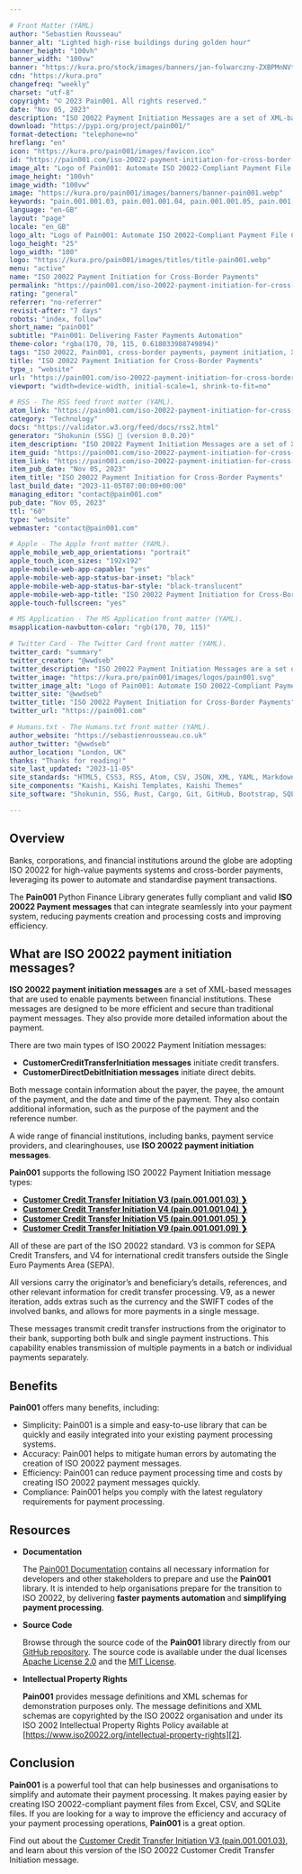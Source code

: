 ```yaml
---

# Front Matter (YAML)
author: "Sebastien Rousseau"
banner_alt: "Lighted high-rise buildings during golden hour"
banner_height: "100vh"
banner_width: "100vw"
banner: "https://kura.pro/stock/images/banners/jan-folwarczny-ZXBPMnNVtlE.webp"
cdn: "https://kura.pro"
changefreq: "weekly"
charset: "utf-8"
copyright: "© 2023 Pain001. All rights reserved."
date: "Nov 05, 2023"
description: "ISO 20022 Payment Initiation Messages are a set of XML-based messages enabling fast, efficient, transparent cross-border payments between financial institutions"
download: "https://pypi.org/project/pain001/"
format-detection: "telephone=no"
hreflang: "en"
icon: "https://kura.pro/pain001/images/favicon.ico"
id: "https://pain001.com/iso-20022-payment-initiation-for-cross-border-payments/index.html"
image_alt: "Logo of Pain001: Automate ISO 20022-Compliant Payment File Creation"
image_height: "100vh"
image_width: "100vw"
image: "https://kura.pro/pain001/images/banners/banner-pain001.webp"
keywords: "pain.001.001.03, pain.001.001.04, pain.001.001.05, pain.001.001.09, ISO 20022 message format, SEPA Credit Transfers, international credit transfers, Customer Credit Transfer Initiation, Python library, payment processing automation"
language: "en-GB"
layout: "page"
locale: "en_GB"
logo_alt: "Logo of Pain001: Automate ISO 20022-Compliant Payment File Creation"
logo_height: "25"
logo_width: "100"
logo: "https://kura.pro/pain001/images/titles/title-pain001.webp"
menu: "active"
name: "ISO 20022 Payment Initiation for Cross-Border Payments"
permalink: "https://pain001.com/iso-20022-payment-initiation-for-cross-border-payments/index.html"
rating: "general"
referrer: "no-referrer"
revisit-after: "7 days"
robots: "index, follow"
short_name: "pain001"
subtitle: "Pain001: Delivering Faster Payments Automation"
theme-color: "rgba(170, 70, 115, 0.618033988749894)"
tags: "ISO 20022, Pain001, cross-border payments, payment initiation, XML, messages, financial institutions, efficiency, security, automation, compliance"
title: "ISO 20022 Payment Initiation for Cross-Border Payments"
type_: "website"
url: "https://pain001.com/iso-20022-payment-initiation-for-cross-border-payments/index.html"
viewport: "width=device-width, initial-scale=1, shrink-to-fit=no"

# RSS - The RSS feed front matter (YAML).
atom_link: "https://pain001.com/iso-20022-payment-initiation-for-cross-border-payments/rss.xml"
category: "Technology"
docs: "https://validator.w3.org/feed/docs/rss2.html"
generator: "Shokunin (SSG) 🦀 (version 0.0.20)"
item_description: "ISO 20022 Payment Initiation Messages are a set of XML-based messages enabling fast, efficient, transparent cross-border payments between financial institutions"
item_guid: "https://pain001.com/iso-20022-payment-initiation-for-cross-border-payments/rss.xml"
item_link: "https://pain001.com/iso-20022-payment-initiation-for-cross-border-payments/rss.xml"
item_pub_date: "Nov 05, 2023"
item_title: "ISO 20022 Payment Initiation for Cross-Border Payments"
last_build_date: "2023-11-05T07:00:00+00:00"
managing_editor: "contact@pain001.com"
pub_date: "Nov 05, 2023"
ttl: "60"
type: "website"
webmaster: "contact@pain001.com"

# Apple - The Apple front matter (YAML).
apple_mobile_web_app_orientations: "portrait"
apple_touch_icon_sizes: "192x192"
apple-mobile-web-app-capable: "yes"
apple-mobile-web-app-status-bar-inset: "black"
apple-mobile-web-app-status-bar-style: "black-translucent"
apple-mobile-web-app-title: "ISO 20022 Payment Initiation for Cross-Border Payments"
apple-touch-fullscreen: "yes"

# MS Application - The MS Application front matter (YAML).
msapplication-navbutton-color: "rgb(170, 70, 115)"

# Twitter Card - The Twitter Card front matter (YAML).
twitter_card: "summary"
twitter_creator: "@wwdseb"
twitter_description: "ISO 20022 Payment Initiation Messages are a set of XML-based messages enabling fast, efficient, transparent cross-border payments between financial institutions"
twitter_image: "https://kura.pro/pain001/images/logos/pain001.svg"
twitter_image_alt: "Logo of Pain001: Automate ISO 20022-Compliant Payment File Creation"
twitter_site: "@wwdseb"
twitter_title: "ISO 20022 Payment Initiation for Cross-Border Payments"
twitter_url: "https://pain001.com"

# Humans.txt - The Humans.txt front matter (YAML).
author_website: "https://sebastienrousseau.co.uk"
author_twitter: "@wwdseb"
author_location: "London, UK"
thanks: "Thanks for reading!"
site_last_updated: "2023-11-05"
site_standards: "HTML5, CSS3, RSS, Atom, CSV, JSON, XML, YAML, Markdown, TOML, SQLite"
site_components: "Kaishi, Kaishi Templates, Kaishi Themes"
site_software: "Shokunin, SSG, Rust, Cargo, Git, GitHub, Bootstrap, SQLite, VS Code"

---
```


## Overview

Banks, corporations, and financial institutions around the globe are adopting
ISO 20022 for high-value payments systems and cross-border payments, leveraging
its power to automate and standardise payment transactions.

The **Pain001** Python Finance Library generates fully compliant and valid
**ISO 20022 Payment messages** that can integrate seamlessly into your payment
system, reducing payments creation and processing costs and improving
efficiency.

<!-- markdownlint-disable MD033 MD041 -->

<div class="row g-0">
  <div
    aria-hidden="false"
    class="fade-in col-lg-6 order-lg-1 text-white"
    data-has-animated="true"
    data-show-type="fade-in"
    style="
      background-size: inherit;
      background: url(
        'https://kura.pro/stock/images/banners/christopher-burns-Kj2SaNHG-hg.webp'
      ) no-repeat;
    ">
  </div>
  <div class="col-lg-6 order-lg-1 text-left">
    <div class="container-fluid px-5 py-5">

<!-- markdownlint-enable MD033 MD041 -->

## What are ISO 20022 payment initiation messages?

**ISO 20022 payment initiation messages** are a set of XML-based messages that
are used to enable payments between financial institutions. These messages are
designed to be more efficient and secure than traditional payment messages.
They also provide more detailed information about the payment.

There are two main types of ISO 20022 Payment Initiation messages:

- **CustomerCreditTransferInitiation messages** initiate credit transfers.
- **CustomerDirectDebitInitiation messages** initiate direct debits.

Both message contain information about the payer, the payee, the amount of the
payment, and the date and time of the payment. They also contain additional
information, such as the purpose of the payment and the reference number.

A wide range of financial institutions, including banks, payment service
providers, and clearinghouses, use **ISO 20022 payment initiation messages**.

**Pain001** supports the following ISO 20022 Payment Initiation message types:

- **[Customer Credit Transfer Initiation V3 (pain.001.001.03) ❯][3]**
- **[Customer Credit Transfer Initiation V4 (pain.001.001.04) ❯][4]**
- **[Customer Credit Transfer Initiation V5 (pain.001.001.05) ❯][5]**
- **[Customer Credit Transfer Initiation V9 (pain.001.001.09) ❯][9]**

All of these are part of the ISO 20022 standard. V3 is common for SEPA Credit
Transfers, and V4 for international credit transfers outside the Single Euro
Payments Area (SEPA).

All versions carry the originator’s and beneficiary’s details, references, and
other relevant information for credit transfer processing. V9, as a newer
iteration, adds extras such as the currency and the SWIFT codes of the involved
banks, and allows for more payments in a single message.

These messages transmit credit transfer instructions from the originator to
their bank, supporting both bulk and single payment instructions. This
capability enables transmission of multiple payments in a batch or individual
payments separately.

## Benefits

**Pain001** offers many benefits, including:

- Simplicity: Pain001 is a simple and easy-to-use library that can be quickly and easily integrated into your existing payment processing systems.
- Accuracy: Pain001 helps to mitigate human errors by automating the creation of ISO 20022 payment messages.
- Efficiency: Pain001 can reduce payment processing time and costs by creating ISO 20022 payment messages quickly.
- Compliance: Pain001 helps you comply with the latest regulatory requirements for payment processing.


## Resources

- **Documentation**

  The [Pain001 Documentation](/documentation/index.html) contains all necessary
  information for developers and other stakeholders to prepare and use the
  **Pain001** library. It is intended to help organisations prepare for the
  transition to ISO 20022, by delivering **faster payments automation** and
  **simplifying payment processing**.

- **Source Code**

  Browse through the source code of the **Pain001** library directly from our
  [GitHub repository][1]. The source code is available under the dual licenses
  [Apache License 2.0](https://opensource.org/licenses/Apache-2.0) and the
  [MIT License](https://opensource.org/licenses/MIT).

- **Intellectual Property Rights**

  **Pain001** provides message definitions and XML schemas for demonstration
  purposes only. The message definitions and XML schemas are copyrighted by the
  ISO 20022 organisation and under its ISO 2002 Intellectual Property Rights
  Policy available at
  [https://www.iso20022.org/intellectual-property-rights][2].

## Conclusion

**Pain001** is a powerful tool that can help businesses and organisations to
simplify and automate their payment processing. It makes paying easier by
creating ISO 20022-compliant payment files from Excel, CSV, and SQLite files.
If you are looking for a way to improve the efficiency and accuracy of your
payment processing operations, **Pain001** is a great option.

Find out about the
[Customer Credit Transfer Initiation V3 (pain.001.001.03)][3], and learn about
this version of the ISO 20022 Customer Credit Transfer Initiation message.

<!-- markdownlint-disable MD033 MD041 -->

  </div>
  </div>
</div>

<!-- markdownlint-enable MD033 MD041 -->

[0]: https://www.iso20022.org/ "ISO 20022"
[1]: https://github.com/sebastienrousseau/pain001
[2]: https://www.iso20022.org/intellectual-property-rights
[3]: /pain.001.001.03/index.html "Find out about the Customer Credit Transfer Initiation V3 (pain.001.001.03)"
[4]: /pain.001.001.04/index.html "Find out about the Customer Credit Transfer Initiation V4 (pain.001.001.04)"
[5]: /pain.001.001.05/index.html "Find out about the Customer Credit Transfer Initiation V5 (pain.001.001.05)"
[9]: /pain.001.001.09/index.html "Find out about the Customer Credit Transfer Initiation V9 (pain.001.001.09)"
